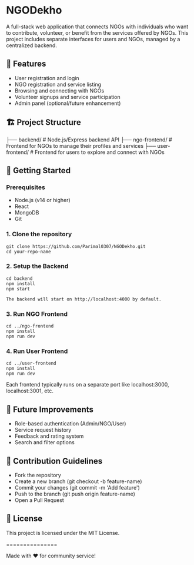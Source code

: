 # NGODekho
A full-stack web application that connects NGOs with individuals who want to contribute, volunteer, or benefit from the services offered by NGOs. This project includes separate interfaces for users and NGOs, managed by a centralized backend.

## 🌟 Features
* User registration and login
* NGO registration and service listing
* Browsing and connecting with NGOs
* Volunteer signups and service participation
* Admin panel (optional/future enhancement)

## 🏗️ Project Structure
├── backend/ # Node.js/Express backend API 
├── ngo-frontend/ # Frontend for NGOs to manage their profiles and services ├── user-frontend/ # Frontend for users to explore and connect with NGOs  

## 🚀 Getting Started

### Prerequisites
* Node.js (v14 or higher)
* React
* MongoDB
* Git

### 1. Clone the repository
    git clone https://github.com/Parimal0307/NGODekho.git
    cd your-repo-name

### 2. Setup the Backend
    cd backend
    npm install
    npm start

    The backend will start on http://localhost:4000 by default.

### 3. Run NGO Frontend
    cd ../ngo-frontend
    npm install
    npm run dev

### 4. Run User Frontend
    cd ../user-frontend
    npm install
    npm run dev

Each frontend typically runs on a separate port like localhost:3000, localhost:3001, etc.

## 📂 Future Improvements
* Role-based authentication (Admin/NGO/User)
* Service request history
* Feedback and rating system
* Search and filter options

## 🙌 Contribution Guidelines
* Fork the repository
* Create a new branch (git checkout -b feature-name)
* Commit your changes (git commit -m 'Add feature')
* Push to the branch (git push origin feature-name)
* Open a Pull Request

## 📄 License
This project is licensed under the MIT License.

===============

Made with ❤️ for community service!